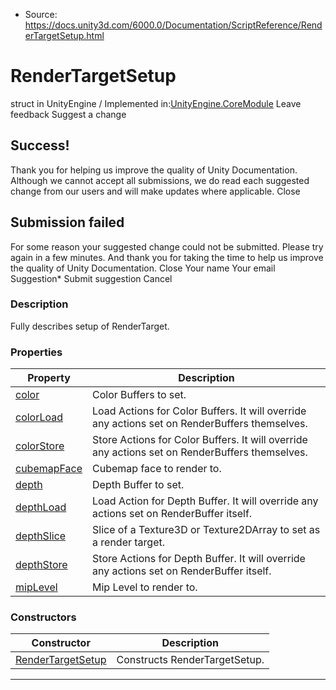 * Source: https://docs.unity3d.com/6000.0/Documentation/ScriptReference/RenderTargetSetup.html

# RenderTargetSetup
struct in UnityEngine
/
Implemented in:[UnityEngine.CoreModule](https://docs.unity3d.com/6000.0/Documentation/ScriptReference/UnityEngine.CoreModule.html)
Leave feedback
Suggest a change
## Success!
Thank you for helping us improve the quality of Unity Documentation. Although we cannot accept all submissions, we do read each suggested change from our users and will make updates where applicable.
Close
## Submission failed
For some reason your suggested change could not be submitted. Please <a>try again</a> in a few minutes. And thank you for taking the time to help us improve the quality of Unity Documentation.
Close
Your name Your email Suggestion* Submit suggestion
Cancel
### Description
Fully describes setup of RenderTarget.
### Properties
Property | Description  
---|---  
[color](https://docs.unity3d.com/6000.0/Documentation/ScriptReference/RenderTargetSetup-color.html) | Color Buffers to set.  
[colorLoad](https://docs.unity3d.com/6000.0/Documentation/ScriptReference/RenderTargetSetup-colorLoad.html) | Load Actions for Color Buffers. It will override any actions set on RenderBuffers themselves.  
[colorStore](https://docs.unity3d.com/6000.0/Documentation/ScriptReference/RenderTargetSetup-colorStore.html) | Store Actions for Color Buffers. It will override any actions set on RenderBuffers themselves.  
[cubemapFace](https://docs.unity3d.com/6000.0/Documentation/ScriptReference/RenderTargetSetup-cubemapFace.html) | Cubemap face to render to.  
[depth](https://docs.unity3d.com/6000.0/Documentation/ScriptReference/RenderTargetSetup-depth.html) | Depth Buffer to set.  
[depthLoad](https://docs.unity3d.com/6000.0/Documentation/ScriptReference/RenderTargetSetup-depthLoad.html) | Load Action for Depth Buffer. It will override any actions set on RenderBuffer itself.  
[depthSlice](https://docs.unity3d.com/6000.0/Documentation/ScriptReference/RenderTargetSetup-depthSlice.html) | Slice of a Texture3D or Texture2DArray to set as a render target.  
[depthStore](https://docs.unity3d.com/6000.0/Documentation/ScriptReference/RenderTargetSetup-depthStore.html) | Store Actions for Depth Buffer. It will override any actions set on RenderBuffer itself.  
[mipLevel](https://docs.unity3d.com/6000.0/Documentation/ScriptReference/RenderTargetSetup-mipLevel.html) | Mip Level to render to.  
### Constructors
Constructor | Description  
---|---  
[RenderTargetSetup](https://docs.unity3d.com/6000.0/Documentation/ScriptReference/RenderTargetSetup-ctor.html) | Constructs RenderTargetSetup.  
* * *
